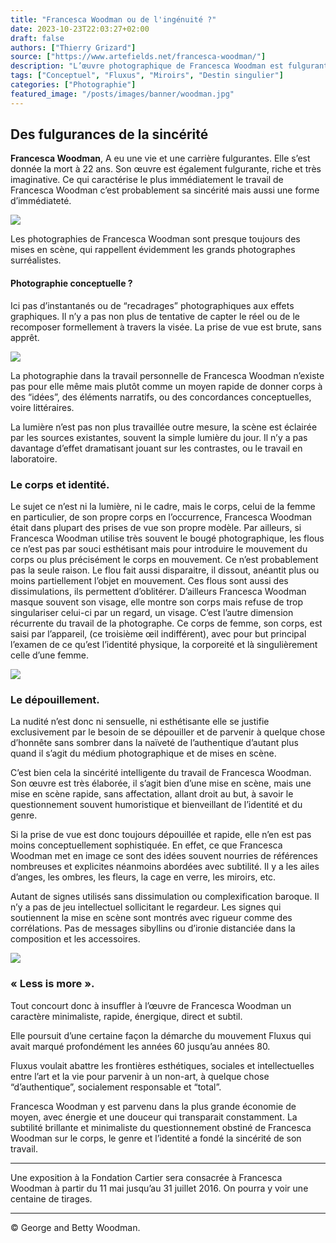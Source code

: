```yaml
---
title: "Francesca Woodman ou de l'ingénuité ?"
date: 2023-10-23T22:03:27+02:00
draft: false
authors: ["Thierry Grizard"]
source: ["https://www.artefields.net/francesca-woodman/"]
description: "L’œuvre photographique de Francesca Woodman est fulgurante et imaginative, principale caractéristique: la sincérité."
tags: ["Conceptuel", "Fluxus", "Miroirs", "Destin singulier"]
categories: ["Photographie"]
featured_image: "/posts/images/banner/woodman.jpg"
---
```

## Des fulgurances de la sincérité

**Francesca Woodman**, A eu une vie et une carrière fulgurantes. Elle s’est donnée la mort à 22 ans. Son œuvre est également fulgurante, riche et très imaginative. Ce qui caractérise le plus immédiatement le travail de Francesca Woodman c’est probablement sa sincérité mais aussi une forme d’immédiateté.

![](/posts/images/woodman/francesca-woodman-photography-surrealist-fluxus-nude-henri-cartier-bresson-exhibition-paris-france-2016-on-being-an-angel.070-1024x512.jpg)

Les photographies de Francesca Woodman sont presque toujours des mises en scène, qui rappellent évidemment les grands photographes surréalistes.

#### Photographie conceptuelle ?

Ici pas d’instantanés ou de “recadrages” photographiques aux effets graphiques. Il n’y a pas non plus de tentative de capter le réel ou de le recomposer formellement à travers la visée. La prise de vue est brute, sans apprêt.

![](/posts/images/woodman/francesca-woodman--photography--surrealist--fluxus--nude--henri-cartier-bresson--exhibition--paris--france--2016--on-being-an-angel.069.jpg)

La photographie dans la travail personnelle de Francesca Woodman n’existe pas pour elle même mais plutôt comme un moyen rapide de donner corps à des “idées”, des éléments narratifs, ou des concordances conceptuelles, voire littéraires.

La lumière n’est pas non plus travaillée outre mesure, la scène est éclairée par les sources existantes, souvent la simple lumière du jour. Il n’y a pas davantage d’effet dramatisant jouant sur les contrastes, ou le travail en laboratoire.

### Le corps et identité.

Le sujet ce n’est ni la lumière, ni le cadre, mais le corps, celui de la femme en particulier, de son propre corps en l’occurrence, Francesca Woodman était dans plupart des prises de vue son propre modèle. Par ailleurs, si Francesca Woodman utilise très souvent le bougé photographique, les flous ce n’est pas par souci esthétisant mais pour introduire le mouvement du corps ou plus précisément le corps en mouvement. Ce n’est probablement pas la seule raison. Le flou fait aussi disparaitre, il dissout, anéantit plus ou moins partiellement l’objet en mouvement. Ces flous sont aussi des dissimulations, ils permettent d’oblitérer. D’ailleurs Francesca Woodman masque souvent son visage, elle montre son corps mais refuse de trop singulariser celui-ci par un regard, un visage. C’est l’autre dimension récurrente du travail de la photographe. Ce corps de femme, son corps, est saisi par l’appareil, (ce troisième œil indifférent), avec pour but principal l’examen de ce qu’est l’identité physique, la corporeité et là singulièrement celle d’une femme.

![](/posts/images/woodman/francesca-woodman--photography--surrealist--fluxus--nude--henri-cartier-bresson--exhibition--paris--france--2016--on-being-an-angel.068.jpg)

### Le dépouillement.

La nudité n’est donc ni sensuelle, ni esthétisante elle se justifie exclusivement par le besoin de se dépouiller et de parvenir à quelque chose d’honnête sans sombrer dans la naïveté de l’authentique d’autant plus quand il s’agit du médium photographique et de mises en scène.

C’est bien cela la sincérité intelligente du travail de Francesca Woodman. Son œuvre est très élaborée, il s’agit bien d’une mise en scène, mais une mise en scène rapide, sans affectation, allant droit au but, à savoir le questionnement souvent humoristique et bienveillant de l’identité et du genre.

Si la prise de vue est donc toujours dépouillée et rapide, elle n’en est pas moins conceptuellement sophistiquée. En effet, ce que Francesca Woodman met en image ce sont des idées souvent nourries de références nombreuses et explicites néanmoins abordées avec subtilité. Il y a les ailes d’anges, les ombres, les fleurs, la cage en verre, les miroirs, etc.

Autant de signes utilisés sans dissimulation ou complexification baroque. Il n’y a pas de jeu intellectuel sollicitant le regardeur. Les signes qui soutiennent la mise en scène sont montrés avec rigueur comme des corrélations. Pas de messages sibyllins ou d’ironie distanciée dans la composition et les accessoires.

![](/posts/images/woodman/francesca-woodman--photography--surrealist--fluxus--nude--henri-cartier-bresson--exhibition--paris--france--2016--on-being-an-angel.066.jpg)

### « Less is more ».

Tout concourt donc à insuffler à l’œuvre de Francesca Woodman un caractère minimaliste, rapide, énergique, direct et subtil.

Elle poursuit d’une certaine façon la démarche du mouvement Fluxus qui avait marqué profondément les années 60 jusqu’au années 80.

Fluxus voulait abattre les frontières esthétiques, sociales et intellectuelles entre l’art et la vie pour parvenir à un non-art, à quelque chose “d’authentique”, socialement responsable et “total”.

Francesca Woodman y est parvenu dans la plus grande économie de moyen, avec énergie et une douceur qui transparait constamment. La subtilité brillante et minimaliste du questionnement obstiné de Francesca Woodman sur le corps, le genre et l’identité a fondé la sincérité de son travail.

---

Une exposition à la Fondation Cartier sera consacrée à Francesca Woodman à partir du 11 mai jusqu’au 31 juillet 2016. On pourra y voir une centaine de tirages.

---

© George and Betty Woodman.
